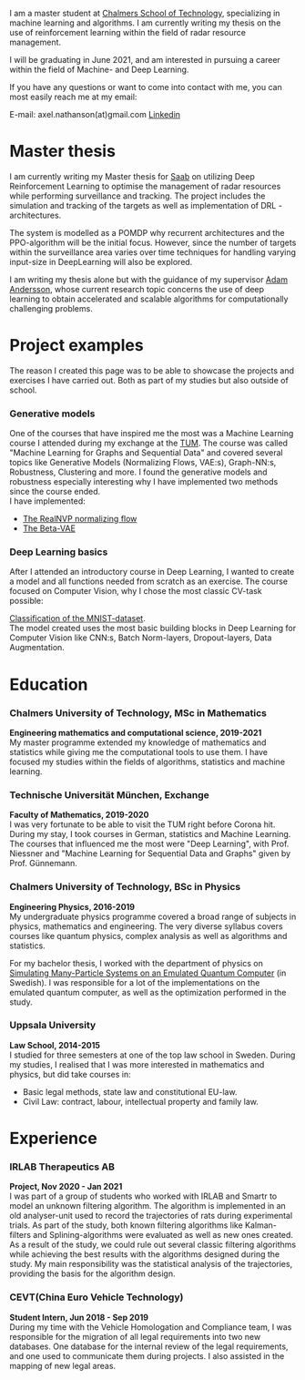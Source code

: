 I am a master student at [Chalmers School of Technology](https://www.chalmers.se/sv/Sidor/default.aspx), specializing in machine learning and algorithms. I am currently writing my thesis on the use of reinforcement learning within the field of radar resource management.

I will be graduating in June 2021, and am interested in pursuing a career within the field of Machine- and Deep Learning. 

If you have any questions or want to come into contact with me, you can most easily reach me at my email:

E-mail: axel.nathanson(at)gmail.com
[Linkedin](https://www.linkedin.com/in/axel-nathanson/)

# Master thesis
I am currently writing my Master thesis for [Saab](https://www.saab.com/) on utilizing Deep Reinforcement Learning to optimise the management of radar resources while performing surveillance and tracking. The project includes the simulation and tracking of the targets as well as implementation of DRL - architectures. 

The system is modelled as a POMDP why recurrent architectures and the PPO-algorithm will be the initial focus. However, since the number of targets within the surveillance area varies over time techniques for handling varying input-size in DeepLearning will also be explored.

I am writing my thesis alone but with the guidance of my supervisor [Adam Andersson](https://www.chalmers.se/sv/personal/Sidor/adam-andersson.aspx), whose current research topic concerns the use of deep learning to obtain accelerated and scalable algorithms for computationally challenging problems. 

# Project examples
The reason I created this page was to be able to showcase the projects and exercises I have carried out. Both as part of my studies but also outside of school.

### Generative models
One of the courses that have inspired me the most was a Machine Learning course I attended during my exchange at the [TUM](https://www.tum.de/en/). The course was called "Machine Learning for Graphs and Sequential Data" and covered several topics like Generative Models (Normalizing Flows,  VAE:s), Graph-NN:s, Robustness, Clustering and more. I found the generative models and robustness especially interesting why I have implemented two methods since the course ended.  
I have implemented:
* [The RealNVP normalizing flow](https://github.com/AxelNathanson/pytorch-normalizing-flows)
* [The Beta-VAE](https://github.com/AxelNathanson/pytorch-Variational-Autoencoder)

### Deep Learning basics
After I attended an introductory course in Deep Learning, I wanted to create a model and all functions needed from scratch as an exercise. The course focused on Computer Vision, why I chose the most classic CV-task possible:

[Classification of the MNIST-dataset](https://github.com/AxelNathanson/pytorch-Kaggle-MNIST-Submission).  
The model created uses the most basic building blocks in Deep Learning for Computer Vision like CNN:s, Batch Norm-layers, Dropout-layers, Data Augmentation.


# Education

### Chalmers University of Technology, MSc in Mathematics
**Engineering mathematics and computational science, 2019-2021**  
My master programme extended my knowledge of mathematics and statistics while giving me the computational tools to use them. I have focused my studies within the fields of algorithms, statistics and machine learning. 

### Technische Universität München, Exchange
**Faculty of Mathematics, 2019-2020**  
I was very fortunate to be able to visit the TUM right before Corona hit. During my stay, I took courses in German, statistics and Machine Learning. The courses that influenced me the most were "Deep Learning", with Prof. Niessner and "Machine Learning for Sequential Data and Graphs" given by Prof. Günnemann.

### Chalmers University of Technology, BSc in Physics
**Engineering Physics, 2016-2019**  
My undergraduate physics programme covered a broad range of subjects in physics, mathematics and engineering. The very diverse syllabus covers courses like quantum physics, complex analysis as well as algorithms and statistics.  

For my bachelor thesis, I worked with the department of physics on [Simulating Many-Particle Systems on an Emulated Quantum Computer](https://odr.chalmers.se/handle/20.500.12380/300640) (in Swedish). I was responsible for a lot of the implementations on the emulated quantum computer, as well as the optimization performed in the study.

### Uppsala University
**Law School, 2014-2015**  
I studied for three semesters at one of the top law school in Sweden. During my studies, I realised that I was more interested in mathematics and physics, but did take courses in:
* Basic legal methods, state law and constitutional EU-law.
* Civil Law: contract, labour, intellectual property and family law.


# Experience

### IRLAB Therapeutics AB
**Project, Nov 2020 - Jan 2021**  
I was part of a group of students who worked with IRLAB and Smartr to model an unknown filtering algorithm. The algorithm is implemented in an old analyser-unit used to record the trajectories of rats during experimental trials. As part of the study, both known filtering algorithms like Kalman-filters and Splining-algorithms were evaluated as well as new ones created. As a result of the study, we could rule out several classic filtering algorithms while achieving the best results with the algorithms designed during the study. My main responsibility was the statistical analysis of the trajectories, providing the basis for the algorithm design.

### CEVT(China Euro Vehicle Technology)
**Student Intern, Jun 2018 - Sep 2019**  
During my time with the Vehicle Homologation and Compliance team, I was responsible for the migration of all legal requirements into two new databases. One database for the internal review of the legal requirements, and one used to communicate them during projects. I also assisted in the mapping of new legal areas.



<!---
## Welcome to GitHub Pages

You can use the [editor on GitHub](https://github.com/AxelNathanson/axelnathanson.github.io/edit/main/README.md) to maintain and preview the content for your website in Markdown files.

Whenever you commit to this repository, GitHub Pages will run [Jekyll](https://jekyllrb.com/) to rebuild the pages in your site, from the content in your Markdown files.

### Markdown

Markdown is a lightweight and easy-to-use syntax for styling your writing. It includes conventions for

```markdown
Syntax highlighted code block

# Header 1
## Header 2
### Header 3

- Bulleted
- List

1. Numbered
2. List

**Bold** and _Italic_ and `Code` text

[Link](url) and ![Image](src)
```

For more details see [GitHub Flavored Markdown](https://guides.github.com/features/mastering-markdown/).

### Jekyll Themes

Your Pages site will use the layout and styles from the Jekyll theme you have selected in your [repository settings](https://github.com/AxelNathanson/axelnathanson.github.io/settings). The name of this theme is saved in the Jekyll `_config.yml` configuration file.

### Support or Contact

Having trouble with Pages? Check out our [documentation](https://docs.github.com/categories/github-pages-basics/) or [contact support](https://support.github.com/contact) and we’ll help you sort it out.
-->
